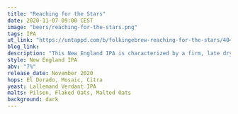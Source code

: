 ```yaml
---
title: "Reaching for the Stars"
date: 2020-11-07 09:00 CEST
image: "beers/reaching-for-the-stars.png"
tags: IPA
ut_link: "https://untappd.com/b/folkingebrew-reaching-for-the-stars/4048960"
blog_link:
description: "This New England IPA is characterized by a firm, late dry hopping with El Dorado, Mosaic and Citra."
style: New England IPA
abv: "7%"
release_date: November 2020
hops: El Dorado, Mosaic, Citra
yeast: Lallemand Verdant IPA
malts: Pilsen, Flaked Oats, Malted Oats
background: dark
---
```

